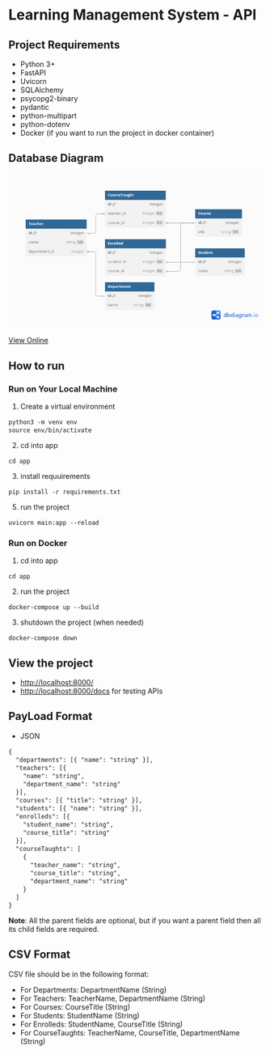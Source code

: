 # Learning Management System - API

## Project Requirements

- Python 3+
- FastAPI
- Uvicorn
- SQLAlchemy
- psycopg2-binary
- pydantic
- python-multipart
- python-dotenv
- Docker (if you want to run the project in docker container)

## Database Diagram

![Diagram](/public/DbDiagram.png)

[View Online](https://dbdiagram.io/d/67304c62e9daa85acae8f2ef)

## How to run

### Run on Your Local Machine

1. Create a virtual environment

```
python3 -m venv env
source env/bin/activate
```

2. cd into app

```
cd app
```

3. install requuirements

```
pip install -r requirements.txt
```

5. run the project

```
uvicorn main:app --reload
```

### Run on Docker

1.  cd into app

```
cd app
```

2. run the project

```
docker-compose up --build
```

3. shutdown the project (when needed)

```
docker-compose down
```

## View the project

- [http://localhost:8000/](http://localhost:8000/)
- [http://localhost:8000/docs](http://localhost:8000/docs) for testing APIs

## PayLoad Format

- JSON

```
{
  "departments": [{ "name": "string" }],
  "teachers": [{
    "name": "string",
    "department_name": "string"
  }],
  "courses": [{ "title": "string" }],
  "students": [{ "name": "string" }],
  "enrolleds": [{
    "student_name": "string",
    "course_title": "string"
  }],
  "courseTaughts": [
    {
      "teacher_name": "string",
      "course_title": "string",
      "department_name": "string"
    }
  ]
}
```

**Note**: All the parent fields are optional, but if you want a parent field then all its child fields are required.

## CSV Format

CSV file should be in the following format:

- For Departments:
  DepartmentName (String)
- For Teachers:
  TeacherName, DepartmentName (String)
- For Courses:
  CourseTitle (String)
- For Students:
  StudentName (String)
- For Enrolleds:
  StudentName, CourseTitle (String)
- For CourseTaughts:
  TeacherName, CourseTitle, DepartmentName (String)
